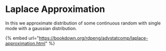 # Laplace Approximation

In this we approximate distribution of some continuous random with single mode with a gaussian distribution.

{% embed url="https://bookdown.org/rdpeng/advstatcomp/laplace-approximation.html" %}



